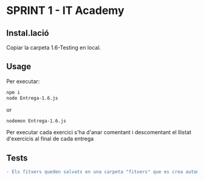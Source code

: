 # SPRINT 1 - IT Academy 

## **Instal.lació**
Copiar la carpeta 1.6-Testing en local.

## **Usage**
Per executar:
```bash
npm i
node Entrega-1.6.js
```

or

```bash
nodemon Entrega-1.6.js
```
Per executar cada exercici s'ha d'anar comentant i descomentant el llistat d'exercicis al final de cada entrega

##  Tests
```diff
- Els fitxers queden salvats en una carpeta "fitxers" que es crea automàticament
```

